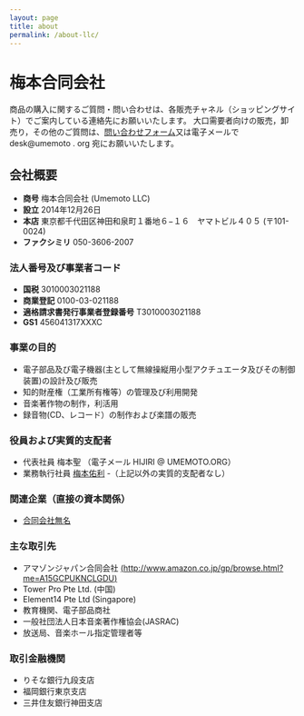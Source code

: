```yaml
---
layout: page
title: about
permalink: /about-llc/
---
```


# 梅本合同会社

商品の購入に関するご質問・問い合わせは、各販売チャネル（ショッピングサイト）でご案内している連絡先にお願いいたします。
大口需要者向けの販売，卸売り，その他のご質問は、[問い合わせフォーム](/messageform)又は電子メールで desk@umemoto . org 宛にお願いいたします。

## 会社概要
- **商号** 梅本合同会社 (Umemoto LLC)
- **設立** 2014年12月26日
- **本店** 東京都千代田区神田和泉町１番地６−１６　ヤマトビル４０５ (〒101-0024)
- **ファクシミリ** 050-3606-2007 

### 法人番号及び事業者コード
- **国税** 3010003021188
- **商業登記** 0100-03-021188
- **適格請求書発行事業者登録番号** T3010003021188
- **GS1** 456041317XXXC

### 事業の目的
- 電子部品及び電子機器(主として無線操縦用小型アクチュエータ及びその制御装置)の設計及び販売
- 知的財産権（工業所有権等）の管理及び利用開発
- 音楽著作物の制作，利活用
- 録音物(CD、レコード）の制作および楽譜の販売

### 役員および実質的支配者
- 代表社員 梅本聖  （電子メール HIJIRI @ UMEMOTO.ORG）
- 業務執行社員 [梅本佑利][yuriumemoto]
-（上記以外の実質的支配者なし）

### 関連企業（直接の資本関係）
- [合同会社無名][mumyo]

### 主な取引先
- アマゾンジャパン合同会社 [(http://www.amazon.co.jp/gp/browse.html?me=A15GCPUKNCLGDU)][amazonseller]
- Tower Pro Pte Ltd. (中国) 
- Element14 Pte Ltd (Singapore)  
- 教育機関、電子部品商社
- 一般社団法人日本音楽著作権協会(JASRAC)
- 放送局、音楽ホール指定管理者等

### 取引金融機関
- りそな銀行九段支店
- 福岡銀行東京支店
- 三井住友銀行神田支店

[mumyo]: https://mumyo.org/
[yuriumemoto]: https://www.yuriumemoto.com/
[amazonseller]: http://www.amazon.co.jp/gp/browse.html?me=A15GCPUKNCLGDU

